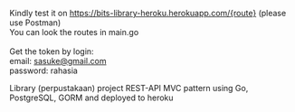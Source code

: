 Kindly test it on https://bits-library-heroku.herokuapp.com/{route} (please use Postman)<br/>
You can look the routes in main.go</br>
<br>
Get the token by login:<br>
email: sasuke@gmail.com<br>
password: rahasia<br>

Library (perpustakaan) project REST-API MVC pattern using Go, PostgreSQL, GORM and deployed to heroku
